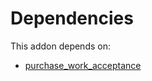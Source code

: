 # Dependencies

This addon depends on:

- [purchase_work_acceptance](../../../../odoo-bringout-oca-purchase-workflow-purchase_work_acceptance)
